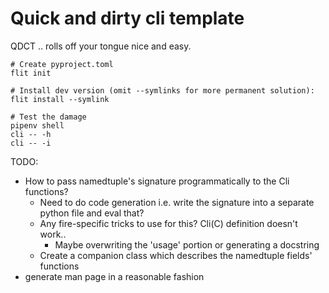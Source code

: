 # Quick and dirty cli template

QDCT .. rolls off your tongue nice and easy.

    # Create pyproject.toml
    flit init 
    
    # Install dev version (omit --symlinks for more permanent solution):
    flit install --symlink

    # Test the damage
    pipenv shell
    cli -- -h
    cli -- -i
    
TODO:

* How to pass namedtuple's signature programmatically to the Cli functions?    
  * Need to do code generation i.e. write the signature into a separate python file and eval that?
  * Any fire-specific tricks to use for this? Cli(C) definition doesn't work..
    * Maybe overwriting the 'usage' portion or generating a docstring
  * Create a companion class which describes the namedtuple fields' functions
* generate man page in a reasonable fashion